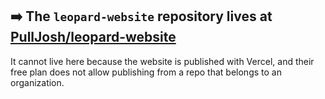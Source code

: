 ## ➡️ The `leopard-website` repository lives at [PullJosh/leopard-website](https://github.com/PullJosh/leopard-website) 
It cannot live here because the website is published with Vercel, and their free plan does not allow publishing from a repo that belongs to an organization.
